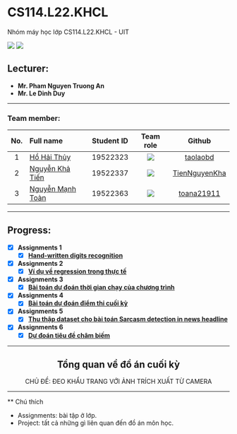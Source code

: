 # CS114.L22.KHCL
Nhóm máy học lớp CS114.L22.KHCL - UIT


![](https://img.shields.io/badge/Status-working-brightgreen) [![](https://img.shields.io/badge/Contributors-3-brightgreen)](https://github.com/TienNguyenKha/CS112.L23.KHCL---Analysis-and-Design-of-Algorithms/graphs/contributors)
## Lecturer:
- **Mr. Pham Nguyen Truong An**   
- **Mr. Le Dinh Duy**
---

### Team member:
|No.| Full name         |Student ID       |Team role      |Github|
|:-:|:------------------|:---------:|:--------:|:-----------:|
| 1	|[Hồ Hải Thủy](https://www.facebook.com/suzu2k1)	| 19522323	| ![](https://img.shields.io/badge/-Leader-yellow) |[taolaobd](https://github.com/taolaobd)|
| 2	|[Nguyễn Khả Tiến](https://www.facebook.com/tiennguyenbangde)	| 19522337	| ![](https://img.shields.io/badge/-Member-yellow)  |[TienNguyenKha](https://github.com/TienNguyenKha)|
| 3	|[Nguyễn Mạnh Toàn](https://www.facebook.com/acma.thosan.1)	  | 19522363	| ![](https://img.shields.io/badge/-Member-yellow)  |[toana21911](https://github.com/toana21911)|
---

## Progress:
- [x] **Assignments 1** 
   - [x] **[Hand-written digits recognition](https://colab.research.google.com/drive/1FVLXntsHloHOy0QunJqxlMtXVTeGtkxz?usp=sharing)**
- [x] **Assignments 2** 
  - [x] **[Ví dụ về regression trong thực tế](https://github.com/taolaobd/CS114.L22.KHCL/blob/main/Assignments/Week%208/README.md)**
- [x] **Assignments 3** 
  - [x] **[Bài toán dự đoán thời gian chạy của chương trình](https://colab.research.google.com/drive/1TBAq5vfZr_Coj6Fr4y6NYGnrV1U6q3Go?usp=sharing)**
- [x] **Assignments 4** 
  - [x] **[Bài toán dự đoán điểm thi cuối kỳ](https://colab.research.google.com/drive/13P23lUVUBQuxyD6SywzYIZhVNmS7Jjl-?usp=sharing&authuser=1#scrollTo=hjatFTCxFege)**
- [x] **Assignments 5** 
  - [x] **[Thu thập dataset cho bài toán Sarcasm detection in news headline](https://colab.research.google.com/drive/1C5GBK1zorDS-9RSG7vLA5NMIJLrN5eHk?usp=sharing)**
- [x] **Assignments 6** 
  - [x] **[Dự đoán tiêu đề châm biếm](https://colab.research.google.com/drive/1zPesMhnGlEITGElioaj5pqfVAMIGnIBw?usp=sharing)**
---
## <center>Tổng quan về đồ án cuối kỳ</center>
<center>CHỦ ĐỀ: ĐEO KHẨU TRANG VỚI ẢNH TRÍCH XUẤT TỪ CAMERA</center>

---
** Chú thích
- Assignments: bài tập ở lớp.
- Project: tất cả những gì liên quan đến đồ án môn học.





